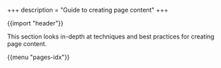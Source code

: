 +++
description = "Guide to creating page content"
+++

{{import "header"}}

This section looks in-depth at techniques and best practices for creating page content.

{{menu "pages-idx"}}
